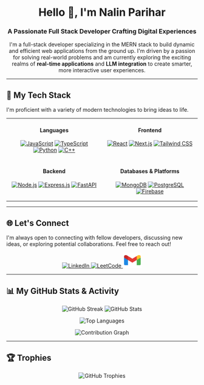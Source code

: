 <h1 align="center">Hello 👋, I'm Nalin Parihar</h1>
<h3 align="center">A Passionate Full Stack Developer Crafting Digital Experiences</h3>

<p align="center">
  I'm a full-stack developer specializing in the MERN stack to build dynamic and efficient web applications from the ground up. I'm driven by a passion for solving real-world problems and am currently exploring the exciting realms of <b>real-time applications</b> and <b>LLM integration</b> to create smarter, more interactive user experiences.
</p>

---

## 🚀 My Tech Stack

I'm proficient with a variety of modern technologies to bring ideas to life.

<table>
  <tr>
    <td valign="top" width="50%">
      <h4 align="center">Languages</h4>
      <p align="center">
        <a href="#"><img src="https://img.shields.io/badge/JavaScript-%23F7DF1E.svg?style=flat&logo=javascript&logoColor=black" alt="JavaScript"></a>
        <a href="#"><img src="https://img.shields.io/badge/TypeScript-%23007ACC.svg?style=flat&logo=typescript&logoColor=white" alt="TypeScript"></a>
        <a href="#"><img src="https://img.shields.io/badge/Python-3670A0?style=flat&logo=python&logoColor=ffdd54" alt="Python"></a>
        <a href="#"><img src="https://img.shields.io/badge/C++-%2300599C.svg?style=flat&logo=c%2B%2B&logoColor=white" alt="C++"></a>
      </p>
    </td>
    <td valign="top" width="50%">
      <h4 align="center">Frontend</h4>
      <p align="center">
        <a href="#"><img src="https://img.shields.io/badge/React-%2320232a.svg?style=flat&logo=react&logoColor=%2361DAFB" alt="React"></a>
        <a href="#"><img src="https://img.shields.io/badge/Next.js-%23000000.svg?style=flat&logo=nextdotjs&logoColor=white" alt="Next.js"></a>
        <a href="#"><img src="https://img.shields.io/badge/Tailwind_CSS-38B2AC?style=flat&logo=tailwind-css&logoColor=white" alt="Tailwind CSS"></a>
      </p>
    </td>
  </tr>
  <tr>
    <td valign="top" width="50%">
      <h4 align="center">Backend</h4>
      <p align="center">
        <a href="#"><img src="https://img.shields.io/badge/Node.js-%23339933.svg?style=flat&logo=node.js&logoColor=white" alt="Node.js"></a>
        <a href="#"><img src="https://img.shields.io/badge/Express.js-%23000000.svg?style=flat&logo=express&logoColor=white" alt="Express.js"></a>
        <a href="#"><img src="https://img.shields.io/badge/FastAPI-009688?style=flat&logo=fastapi&logoColor=white" alt="FastAPI"></a>
      </p>
    </td>
    <td valign="top" width="50%">
      <h4 align="center">Databases & Platforms</h4>
      <p align="center">
        <a href="#"><img src="https://img.shields.io/badge/MongoDB-%2347A248.svg?style=flat&logo=mongodb&logoColor=white" alt="MongoDB"></a>
        <a href="#"><img src="https://img.shields.io/badge/PostgreSQL-%23316192.svg?style=flat&logo=postgresql&logoColor=white" alt="PostgreSQL"></a>
        <a href="#"><img src="https://img.shields.io/badge/Firebase-ffca28?style=flat&logo=firebase&logoColor=black" alt="Firebase"></a>
      </p>
    </td>
  </tr>
</table>

---

## 🌐 Let's Connect

I'm always open to connecting with fellow developers, discussing new ideas, or exploring potential collaborations. Feel free to reach out!

<p align="center">
  <a href="https://www.linkedin.com/in/nalin-parihar-4905312b6/" target="_blank">
    <img src="https://raw.githubusercontent.com/rahuldkjain/github-profile-readme-generator/master/src/images/icons/Social/linked-in-alt.svg" alt="LinkedIn" height="40" width="50" />
  </a>
  <a href="https://leetcode.com/u/Coder_Sasuke/" target="_blank">
    <img src="https://raw.githubusercontent.com/rahuldkjain/github-profile-readme-generator/master/src/images/icons/Social/leet-code.svg" alt="LeetCode" height="40" width="50" />
  </a>
  <a href="mailto:nalin7parihar@gmail.com">
    <img src="https://raw.githubusercontent.com/rahuldkjain/github-profile-readme-generator/master/src/images/icons/Social/gmail.svg" alt="Gmail" height="40" width="50" />
  </a>
</p>

---

## 📊 My GitHub Stats & Activity

<p align="center">
  <img src="https://github-readme-streak-stats.herokuapp.com/?user=Nalin7parihar&theme=radical&hide_border=true" alt="GitHub Streak" />
  <img src="https://github-readme-stats.vercel.app/api?username=Nalin7parihar&theme=radical&hide_border=true&include_all_commits=true&count_private=true" alt="GitHub Stats" />
</p>
<p align="center">
  <img src="https://github-readme-stats.vercel.app/api/top-langs/?username=Nalin7parihar&theme=radical&hide_border=true&layout=compact" alt="Top Languages" />
</p>
<p align="center">
  <img src="https://github-readme-activity-graph.vercel.app/graph?username=Nalin7parihar&theme=radical&area=true&hide_border=true" alt="Contribution Graph" />
</p>

---

## 🏆 Trophies

<p align="center">
  <img src="https://github-profile-trophy.vercel.app/?username=Nalin7parihar&theme=monokai&no-frame=false&no-bg=true&margin-w=4" alt="GitHub Trophies" />
</p>
